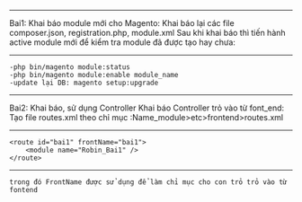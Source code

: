 ***********
Bai1:
Khai báo module mới cho Magento:
Khai báo lại các file composer.json, registration.php, module.xml
Sau khi khai báo thì tiến hành active module mới để kiểm tra module đã được tạo hay chưa:
************
    -php bin/magento module:status 
    -php bin/magento module:enable module_name 
    -update lại DB: magento setup:upgrade
***********
Bai2:
Khai báo, sử dụng Controller
Khai báo Controller trỏ vào từ font_end:
    Tạo file routes.xml theo chỉ mục :Name_module>etc>frontend>routes.xml
    
************

    <route id="bai1" frontName="bai1">
        <module name="Robin_Bai1" />
    </route>

****
    trong đó FrontName được sử dụng để làm chỉ mục cho con trỏ trỏ vào từ fontend
